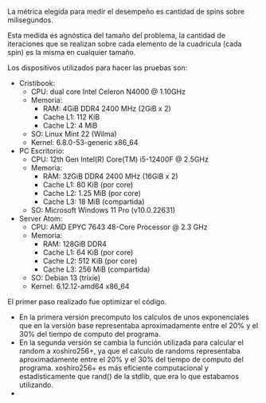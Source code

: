 
La métrica elegida para medir el desempeño es cantidad de spins sobre milisegundos. 

Esta medida es agnóstica del tamaño del problema, la cantidad de iteraciones que se realizan sobre cada elemento de la cuadricula (cada spin) es la misma en cualquier tamaño.

Los dispositivos utilizados para hacer las pruebas son:
- Cristibook: 
  - CPU: dual core Intel Celeron N4000 @ 1.10GHz
  - Memoria:
    - RAM: 4GiB DDR4 2400 MHz (2GiB x 2)
    - Cache L1: 112 KiB
    - Cache L2: 4 MiB
  - SO: Linux Mint 22 (Wilma)
  - Kernel: 6.8.0-53-generic x86_64
- PC Escritorio:
  - CPU: 12th Gen Intel(R) Core(TM) i5-12400F @ 2.5GHz
  - Memoria:
    - RAM: 32GiB DDR4 2400 MHz (16GiB x 2)
    - Cache L1: 80 KiB (por core)
    - Cache L2: 1.25 MiB (por core)
    - Cache L3: 18 MiB (compartida)
  - SO: Microsoft Windows 11 Pro (v10.0.22631)
- Server Atom:
  - CPU: AMD EPYC 7643 48-Core Processor @ 2.3 GHz
  - Memoria:
    - RAM: 128GiB DDR4
    - Cache L1: 64 KiB (por core)
    - Cache L2: 512 KiB (por core)
    - Cache L3: 256 MiB (compartida)
  - SO: Debian 13 (trixie)
  - Kernel: 6.12.12-amd64 x86_64

El primer paso realizado fue optimizar el código. 

- En la primera versión precomputo los calculos de unos exponenciales que en la versión base representaba aproximadamente entre el 20% y el 30% del tiempo de computo del programa.
- En la segunda versión se cambia la función utilizada para calcular el random a xoshiro256+, ya que el calculo de randoms representaba aproximadamente entre el 20% y el 30% del tiempo de computo del programa. xoshiro256+ es más eficiente computacional y estadisticamente que rand() de la stdlib, que era lo que estabamos utilizando.
- 
